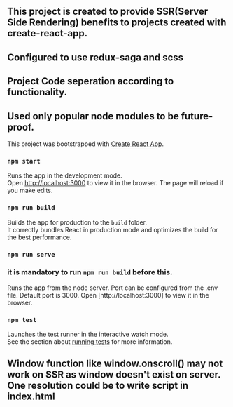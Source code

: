 ## This project is created to provide SSR(Server Side Rendering) benefits to projects created with create-react-app.
## Configured to use redux-saga and scss
## Project Code seperation according to functionality.
## Used only popular node modules to be future-proof.

This project was bootstrapped with [Create React App](https://github.com/facebook/create-react-app).

### `npm start`
Runs the app in the development mode.<br>
Open [http://localhost:3000](http://localhost:3000) to view it in the browser.
The page will reload if you make edits.<br>

### `npm run build`
Builds the app for production to the `build` folder.<br>
It correctly bundles React in production mode and optimizes the build for the best performance.

### `npm run serve`
### it is mandatory to run `npm run build` before this.
Runs the app from the node server.
Port can be configured from the .env file. Default port is 3000.
Open [http://localhost:3000] to view it in the browser.

### `npm test`
Launches the test runner in the interactive watch mode.<br>
See the section about [running tests](https://facebook.github.io/create-react-app/docs/running-tests) for more information.

## Window function like window.onscroll() may not work on SSR as window doesn't exist on server. One resolution could be to write script in index.html